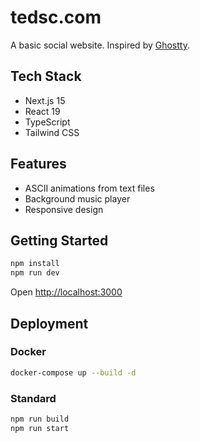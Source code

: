 # tedsc.com

A basic social website. Inspired by [Ghostty](https://ghostty.org/).

## Tech Stack

- Next.js 15
- React 19
- TypeScript
- Tailwind CSS

## Features

- ASCII animations from text files
- Background music player
- Responsive design

## Getting Started

```bash
npm install
npm run dev
```

Open [http://localhost:3000](http://localhost:3000)

## Deployment

### Docker
```bash
docker-compose up --build -d
```

### Standard
```bash
npm run build
npm run start
```